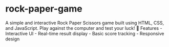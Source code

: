 # rock-paper-game
A simple and interactive Rock Paper Scissors game built using HTML, CSS, and JavaScript. Play against the computer and test your luck!   🔧 Features - Interactive UI - Real-time result display - Basic score tracking - Responsive design
